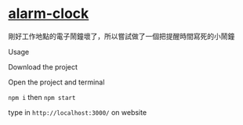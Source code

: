 # [alarm-clock](https://pakerchang.github.io/alarm-clock/)

剛好工作地點的電子鬧鐘壞了，所以嘗試做了一個把提醒時間寫死的小鬧鐘

Usage

Download the project

Open the project and terminal

```npm i``` then ```npm start```

type in ```http://localhost:3000/``` on website
